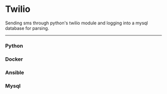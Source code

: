 # Twilio
Sending sms through python's twilio module and logging into a mysql database for parsing.
___________________________________________________________________________________________________________________________________
### Python
### Docker
### Ansible
### Mysql

